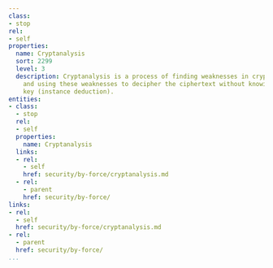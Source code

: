 ```yaml
---
class:
- stop
rel:
- self
properties:
  name: Cryptanalysis
  sort: 2299
  level: 3
  description: Cryptanalysis is a process of finding weaknesses in cryptographic algorithms
    and using these weaknesses to decipher the ciphertext without knowing the secret
    key (instance deduction).
entities:
- class:
  - stop
  rel:
  - self
  properties:
    name: Cryptanalysis
  links:
  - rel:
    - self
    href: security/by-force/cryptanalysis.md
  - rel:
    - parent
    href: security/by-force/
links:
- rel:
  - self
  href: security/by-force/cryptanalysis.md
- rel:
  - parent
  href: security/by-force/
...
```

